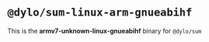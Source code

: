 # `@dylo/sum-linux-arm-gnueabihf`

This is the **armv7-unknown-linux-gnueabihf** binary for `@dylo/sum`
